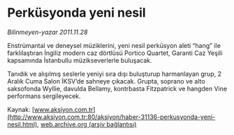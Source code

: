 # Perküsyonda yeni nesil

*Bilinmeyen-yazar 2011.11.28*

<font class="agenda2NewsSpot">
 Enstrümantal ve deneysel müziklerini, yeni nesil perküsyon aleti “hang” ile farklılaştıran İngiliz modern caz dörtlüsü Portico Quartet, Garanti Caz Yeşili kapsamında İstanbullu müzikseverlerle buluşacak.
</font>
<font class="newsDetail">
 <p>
 </p>
 <p>
  Tanıdık ve alışılmış seslerle yeniyi sıra dışı buluşturup harmanlayan grup, 2 Aralık Cuma Salon İKSV’de sahneye çıkacak. Grupta, soprano ve alto saksofonda Wyllie, davulda Bellamy, kontrbasta Fitzpatrick ve hangden Vine performans sergileyecek.
 </p>
</font>

Kaynak: [www.aksiyon.com.tr](http://www.aksiyon.com.tr:80/aksiyon/haber-31136-perkusyonda-yeni-nesil.html), [web.archive.org (arşiv bağlantısı)](http://web.archive.org/web/20111206122229/http://www.aksiyon.com.tr:80/aksiyon/haber-31136-perkusyonda-yeni-nesil.html)
